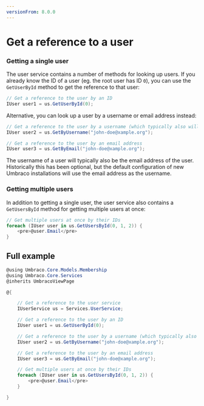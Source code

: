 ```yaml
---
versionFrom: 8.0.0
---
```


# Get a reference to a user

### Getting a single user
The user service contains a number of methods for looking up users. If you already know the ID of a user (eg. the root user has ID `0`), you can use the `GetUserById` method to get the reference to that user:

```C#
// Get a reference to the user by an ID
IUser user1 = us.GetUserById(0);
```

Alternative, you can look up a user by a username or email address instead:

```C#
// Get a reference to the user by a username (which typically also will be the user's email address)
IUser user2 = us.GetByUsername("john-doe@xample.org");

// Get a reference to the user by an email address
IUser user3 = us.GetByEmail("john-doe@xample.org");
```

The username of a user will typically also be the email address of the user. Historically this has been optional, but the default configuration of new Umbraco installations will use the email address as the username.

### Getting multiple users
In addition to getting a single user, the user service also contains a `GetUsersById` method for getting multiple users at once:

```C#
// Get multiple users at once by their IDs
foreach (IUser user in us.GetUsersById(0, 1, 2)) {
	<pre>@user.Email</pre>
}
```

## Full example

```C#
@using Umbraco.Core.Models.Membership
@using Umbraco.Core.Services
@inherits UmbracoViewPage

@{

	// Get a reference to the user service
	IUserService us = Services.UserService;

	// Get a reference to the user by an ID
	IUser user1 = us.GetUserById(0);

	// Get a reference to the user by a username (which typically also will be the user's email address)
	IUser user2 = us.GetByUsername("john-doe@xample.org");

	// Get a reference to the user by an email address
	IUser user3 = us.GetByEmail("john-doe@xample.org");

	// Get multiple users at once by their IDs
	foreach (IUser user in us.GetUsersById(0, 1, 2)) {
		<pre>@user.Email</pre>
	}

}
```
